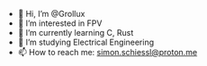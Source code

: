 - 👋 Hi, I’m @Grollux
- 👀 I’m interested in FPV
- 🌱 I’m currently learning C, Rust
- 💞️ I’m studying Electrical Engineering
- 📫 How to reach me: simon.schiessl@proton.me 

<!---
Grollux/Grollux is a ✨ special ✨ repository because its `README.md` (this file) appears on your GitHub profile.
You can click the Preview link to take a look at your changes.
--->
